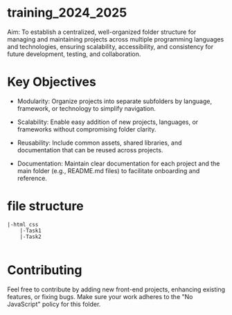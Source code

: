 # training_2024_2025

Aim: To establish a centralized, well-organized folder structure for managing and maintaining projects across multiple programming languages and technologies, ensuring scalability, accessibility, and consistency for future development, testing, and collaboration.

# Key Objectives  #
* Modularity:
Organize projects into separate subfolders by language, framework, or technology to simplify navigation.

* Scalability:
Enable easy addition of new projects, languages, or frameworks without compromising folder clarity.

* Reusability:
Include common assets, shared libraries, and documentation that can be reused across projects.

* Documentation:
Maintain clear documentation for each project and the main folder (e.g., README.md files) to facilitate onboarding and reference.

# file structure #
```
|-html_css
    |-Task1
    |-Task2
 
```    


# Contributing #
Feel free to contribute by adding new front-end projects, enhancing existing features, or fixing bugs. Make sure your work adheres to the "No JavaScript" policy for this folder.